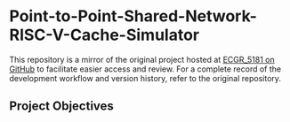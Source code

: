 # Point-to-Point-Shared-Network-RISC-V-Cache-Simulator

This repository is a mirror of the original project hosted at [ECGR_5181 on GitHub](https://github.com/Cameron29a/ECGR_5181) to facilitate easier access and review. For a complete record of the development workflow and version history, refer to the original repository.

## Project Objectives
